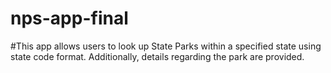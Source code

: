# nps-app-final

#This app allows users to look up State Parks within a specified state using state code format. Additionally, details regarding the park are provided.
